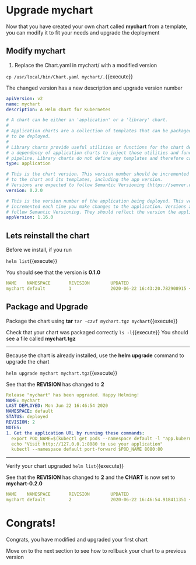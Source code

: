# Upgrade mychart

Now that you have created your own chart called **mychart** from a template, you can modify it to fit your needs and upgrade the deployment


## Modify mychart

1. Replace the Chart.yaml in mychart/ with a modified version  

  `cp /usr/local/bin/Chart.yaml mychart/.`{{execute}}

  The changed version has a new description and upgrade version number
  ```yaml
  apiVersion: v2
  name: mychart
  description: A Helm chart for Kubernetes

  # A chart can be either an 'application' or a 'library' chart.
  #
  # Application charts are a collection of templates that can be packaged into versioned archives
  # to be deployed.
  #
  # Library charts provide useful utilities or functions for the chart developer. They're included as
  # a dependency of application charts to inject those utilities and functions into the rendering
  # pipeline. Library charts do not define any templates and therefore cannot be deployed.
  type: application

  # This is the chart version. This version number should be incremented each time you make changes
  # to the chart and its templates, including the app version.
  # Versions are expected to follow Semantic Versioning (https://semver.org/)
  version: 0.2.0

  # This is the version number of the application being deployed. This version number should be
  # incremented each time you make changes to the application. Versions are not expected to
  # follow Semantic Versioning. They should reflect the version the application is using.
  appVersion: 1.16.0
  ```

## Lets reinstall the chart

Before we install, if you run

`helm list`{{execute}}

You should see that the version is **0.1.0**

```yaml
NAME    NAMESPACE       REVISION        UPDATED                                 STATUS          CHART           APP VERSION
mychart default         1               2020-06-22 16:43:20.782908915 +0000 UTC deployed        mychart-0.1.0   1.16.0
```

## Package and Upgrade

Package the chart using **tar**
`tar -czvf mychart.tgz mychart`{{execute}}

Check that your chart was packaged correctly
`ls -l`{{execute}}
You should see a file called **mychart.tgz**

---

Because the chart is already installed, use the **helm upgrade** command to upgrade the chart

`helm upgrade mychart mychart.tgz`{{execute}}

See that the **REVISION** has changed to **2**
```yaml
Release "mychart" has been upgraded. Happy Helming!
NAME: mychart
LAST DEPLOYED: Mon Jun 22 16:46:54 2020
NAMESPACE: default
STATUS: deployed
REVISION: 2
NOTES:
1. Get the application URL by running these commands:
  export POD_NAME=$(kubectl get pods --namespace default -l "app.kubernetes.io/name=mychart,app.kubernetes.io/instance=mychart" -o jsonpath="{.items[0].metadata.name}")
  echo "Visit http://127.0.0.1:8080 to use your application"
  kubectl --namespace default port-forward $POD_NAME 8080:80
```

---

Verify your chart upgraded
`helm list`{{execute}}

See that the **REVISION** has changed to **2** and the **CHART** is now set to **mychart-0.2.0**
```yaml
NAME    NAMESPACE       REVISION        UPDATED                                 STATUS          CHART           APP VERSION
mychart default         2               2020-06-22 16:46:54.918411351 +0000 UTC deployed        mychart-0.2.0   1.16.0
```

# Congrats!

Congrats, you have modified and upgraded your first chart

Move on to the next section to see how to rollback your chart to a previous version
